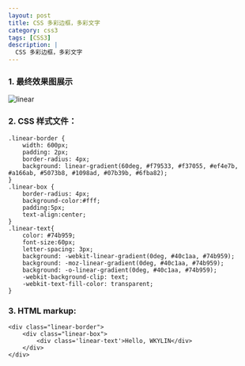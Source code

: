 ```yaml
---
layout: post
title: CSS 多彩边框，多彩文字
category: css3 
tags: [CSS3]
description: |
  CSS 多彩边框，多彩文字
---
```


### 1. 最终效果图展示

![linear](//wkylin.github.io/assets/images/linear.png "linear")

### 2. CSS 样式文件：

    .linear-border {
        width: 600px;
        padding: 2px;
        border-radius: 4px;
        background: linear-gradient(60deg, #f79533, #f37055, #ef4e7b, #a166ab, #5073b8, #1098ad, #07b39b, #6fba82);
    }
    .linear-box {
        border-radius: 4px;
        background-color:#fff;
        padding:5px;
        text-align:center;
    }
    .linear-text{
        color: #74b959;
        font-size:60px;
        letter-spacing: 3px;
        background: -webkit-linear-gradient(0deg, #40c1aa, #74b959);
        background: -moz-linear-gradient(0deg, #40c1aa, #74b959);
        background: -o-linear-gradient(0deg, #40c1aa, #74b959);
        -webkit-background-clip: text;
        -webkit-text-fill-color: transparent;
    }

### 3. HTML markup:

    <div class="linear-border">
        <div class="linear-box">
            <div class='linear-text'>Hello, WKYLIN</div>
        </div>
    </div>

    
    